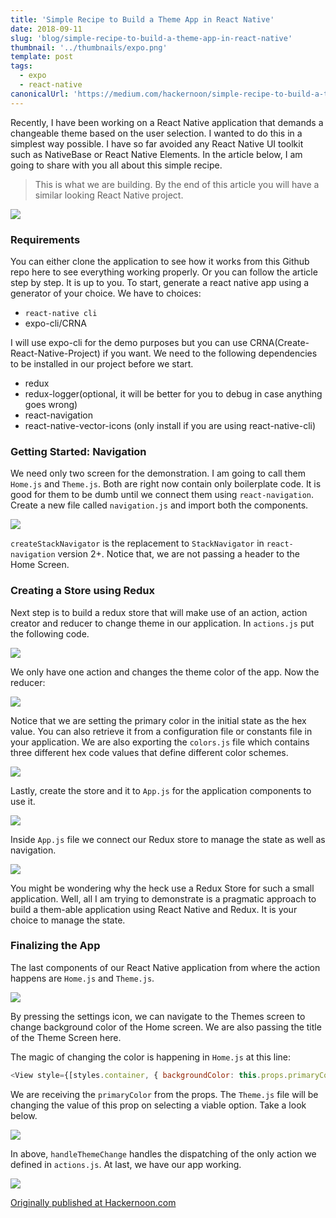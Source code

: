 ```yaml
---
title: 'Simple Recipe to Build a Theme App in React Native'
date: 2018-09-11
slug: 'blog/simple-recipe-to-build-a-theme-app-in-react-native'
thumbnail: '../thumbnails/expo.png'
template: post
tags:
  - expo
  - react-native
canonicalUrl: 'https://medium.com/hackernoon/simple-recipe-to-build-a-theme-app-in-react-native-8e2456f81bc5'
---
```


Recently, I have been working on a React Native application that demands a changeable theme based on the user selection. I wanted to do this in a simplest way possible. I have so far avoided any React Native UI toolkit such as NativeBase or React Native Elements. In the article below, I am going to share with you all about this simple recipe.

> This is what we are building. By the end of this article you will have a similar looking React Native project.

![](https://cdn-images-1.medium.com/max/800/1*NK6OqE6SWsT3ibxXDhkx6g.gif)

### Requirements

You can either clone the application to see how it works from this Github repo here to see everything working properly. Or you can follow the article step by step. It is up to you. To start, generate a react native app using a generator of your choice. We have to choices:

- `react-native cli`
- expo-cli/CRNA

I will use expo-cli for the demo purposes but you can use CRNA(Create-React-Native-Project) if you want. We need to the following dependencies to be installed in our project before we start.

- redux
- redux-logger(optional, it will be better for you to debug in case anything goes wrong)
- react-navigation
- react-native-vector-icons (only install if you are using react-native-cli)

### Getting Started: Navigation

We need only two screen for the demonstration. I am going to call them `Home.js` and `Theme.js`. Both are right now contain only boilerplate code. It is good for them to be dumb until we connect them using `react-navigation`. Create a new file called `navigation.js` and import both the components.

![](https://cdn-images-1.medium.com/max/800/1*hBNBbPck6EmD9Bq9NCAhzA.png)

`createStackNavigator` is the replacement to `StackNavigator` in `react-navigation` version 2+. Notice that, we are not passing a header to the Home Screen.

### Creating a Store using Redux

Next step is to build a redux store that will make use of an action, action creator and reducer to change theme in our application. In `actions.js` put the following code.

![](https://cdn-images-1.medium.com/max/800/1*T86eAgIOjKi5L0xyuqIxCA.png)

We only have one action and changes the theme color of the app. Now the reducer:

![](https://cdn-images-1.medium.com/max/800/1*n6CqWVOCKJw0an8y2UeqkQ.png)

Notice that we are setting the primary color in the initial state as the hex value. You can also retrieve it from a configuration file or constants file in your application. We are also exporting the `colors.js` file which contains three different hex code values that define different color schemes.

![](https://cdn-images-1.medium.com/max/800/1*bKG_BG6i7e7IvwT9p9zm5g.png)

Lastly, create the store and it to `App.js` for the application components to use it.

![](https://cdn-images-1.medium.com/max/800/1*EBI1jplYD7TB4oxkZMlp_A.png)

Inside `App.js` file we connect our Redux store to manage the state as well as navigation.

![](https://cdn-images-1.medium.com/max/800/1*4xA_ue2jr9WWItYKLQzCFA.png)

You might be wondering why the heck use a Redux Store for such a small application. Well, all I am trying to demonstrate is a pragmatic approach to build a them-able application using React Native and Redux. It is your choice to manage the state.

### Finalizing the App

The last components of our React Native application from where the action happens are `Home.js` and `Theme.js`.

![](https://cdn-images-1.medium.com/max/800/1*P08ni2pglIDyhL0h8SIgbg.png)

By pressing the settings icon, we can navigate to the Themes screen to change background color of the Home screen. We are also passing the title of the Theme Screen here.

The magic of changing the color is happening in `Home.js` at this line:

```js
<View style={[styles.container, { backgroundColor: this.props.primaryColor }]}>
```

We are receiving the `primaryColor` from the props. The `Theme.js` file will be changing the value of this prop on selecting a viable option. Take a look below.

![](https://cdn-images-1.medium.com/max/800/1*pqMt7rWFEqGI8H-Ml70rnQ.png)

In above, `handleThemeChange` handles the dispatching of the only action we defined in `actions.js`. At last, we have our app working.

![](https://cdn-images-1.medium.com/max/800/1*NK6OqE6SWsT3ibxXDhkx6g.gif)

[Originally published at Hackernoon.com](https://medium.com/hackernoon/simple-recipe-to-build-a-theme-app-in-react-native-8e2456f81bc5)
